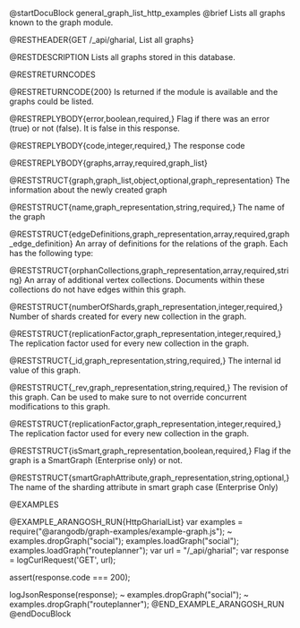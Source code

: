 
@startDocuBlock general_graph_list_http_examples
@brief Lists all graphs known to the graph module.

@RESTHEADER{GET /_api/gharial, List all graphs}

@RESTDESCRIPTION
Lists all graphs stored in this database.

@RESTRETURNCODES

@RESTRETURNCODE{200}
Is returned if the module is available and the graphs could be listed.

@RESTREPLYBODY{error,boolean,required,}
Flag if there was an error (true) or not (false).
It is false in this response.

@RESTREPLYBODY{code,integer,required,}
The response code

@RESTREPLYBODY{graphs,array,required,graph_list}

@RESTSTRUCT{graph,graph_list,object,optional,graph_representation}
The information about the newly created graph

@RESTSTRUCT{name,graph_representation,string,required,}
The name of the graph

@RESTSTRUCT{edgeDefinitions,graph_representation,array,required,graph_edge_definition}
An array of definitions for the relations of the graph.
Each has the following type:

@RESTSTRUCT{orphanCollections,graph_representation,array,required,string}
An array of additional vertex collections.
Documents within these collections do not have edges within this graph.

@RESTSTRUCT{numberOfShards,graph_representation,integer,required,}
Number of shards created for every new collection in the graph.

@RESTSTRUCT{replicationFactor,graph_representation,integer,required,}
The replication factor used for every new collection in the graph.

@RESTSTRUCT{_id,graph_representation,string,required,}
The internal id value of this graph. 

@RESTSTRUCT{_rev,graph_representation,string,required,}
The revision of this graph. Can be used to make sure to not override
concurrent modifications to this graph.

@RESTSTRUCT{replicationFactor,graph_representation,integer,required,}
The replication factor used for every new collection in the graph.

@RESTSTRUCT{isSmart,graph_representation,boolean,required,}
Flag if the graph is a SmartGraph (Enterprise only) or not.

@RESTSTRUCT{smartGraphAttribute,graph_representation,string,optional,}
The name of the sharding attribute in smart graph case (Enterprise Only)

@EXAMPLES

@EXAMPLE_ARANGOSH_RUN{HttpGharialList}
  var examples = require("@arangodb/graph-examples/example-graph.js");
~ examples.dropGraph("social");
  examples.loadGraph("social");
  examples.loadGraph("routeplanner");
  var url = "/_api/gharial";
  var response = logCurlRequest('GET', url);

  assert(response.code === 200);

  logJsonResponse(response);
~ examples.dropGraph("social");
~ examples.dropGraph("routeplanner");
@END_EXAMPLE_ARANGOSH_RUN
@endDocuBlock


